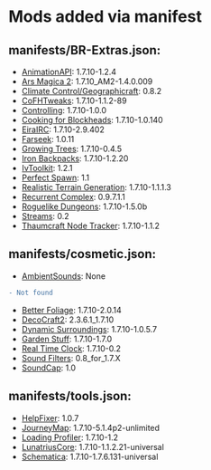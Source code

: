 # Mods added via manifest
## manifests/BR-Extras.json:
- [AnimationAPI](https://minecraft.curseforge.com/projects/animationapi): 1.7.10-1.2.4
- [Ars Magica 2](https://minecraft.curseforge.com/projects/ars-magica-2): 1.7.10_AM2-1.4.0.009
- [Climate Control/Geographicraft](https://minecraft.curseforge.com/projects/climate-control-geographicraft): 0.8.2
- [CoFHTweaks](https://minecraft.curseforge.com/projects/cofhtweaks): 1.7.10-1.1.2-89
- [Controlling](https://minecraft.curseforge.com/projects/controlling): 1.7.10-1.0.0
- [Cooking for Blockheads](https://minecraft.curseforge.com/projects/cooking-for-blockheads): 1.7.10-1.0.140
- [EiraIRC](https://minecraft.curseforge.com/projects/eirairc): 1.7.10-2.9.402
- [Farseek](https://minecraft.curseforge.com/projects/farseek): 1.0.11
- [Growing Trees](https://minecraft.curseforge.com/projects/growing-trees): 1.7.10-0.4.5
- [Iron Backpacks](https://minecraft.curseforge.com/projects/iron-backpacks): 1.7.10-1.2.20
- [IvToolkit](https://minecraft.curseforge.com/projects/ivtoolkit): 1.2.1
- [Perfect Spawn](https://minecraft.curseforge.com/projects/perfect-spawn): 1.1
- [Realistic Terrain Generation](https://minecraft.curseforge.com/projects/realistic-terrain-generation): 1.7.10-1.1.1.3
- [Recurrent Complex](https://minecraft.curseforge.com/projects/recurrent-complex): 0.9.7.1.1
- [Roguelike Dungeons](https://minecraft.curseforge.com/projects/roguelike-dungeons): 1.7.10-1.5.0b
- [Streams](https://minecraft.curseforge.com/projects/streams): 0.2
- [Thaumcraft Node Tracker](https://minecraft.curseforge.com/projects/thaumcraft-node-tracker): 1.7.10-1.1.2

## manifests/cosmetic.json:
- [AmbientSounds](https://minecraft.curseforge.com/projects/ambientsounds): None
```diff
- Not found
```
- [Better Foliage](https://minecraft.curseforge.com/projects/better-foliage): 1.7.10-2.0.14
- [DecoCraft2](https://minecraft.curseforge.com/projects/decocraft2): 2.3.6.1_1.7.10
- [Dynamic Surroundings](https://minecraft.curseforge.com/projects/dynamic-surroundings): 1.7.10-1.0.5.7
- [Garden Stuff](https://minecraft.curseforge.com/projects/garden-stuff): 1.7.10-1.7.0
- [Real Time Clock](https://minecraft.curseforge.com/projects/real-time-clock): 1.7.10-0.2
- [Sound Filters](https://minecraft.curseforge.com/projects/sound-filters): 0.8_for_1.7.X
- [SoundCap](https://minecraft.curseforge.com/projects/soundcap): 1.0

## manifests/tools.json:
- [HelpFixer](https://minecraft.curseforge.com/projects/helpfixer): 1.0.7
- [JourneyMap](https://minecraft.curseforge.com/projects/journeymap-32274): 1.7.10-5.1.4p2-unlimited
- [Loading Profiler](https://minecraft.curseforge.com/projects/loading-profiler): 1.7.10-1.2
- [LunatriusCore](https://minecraft.curseforge.com/projects/lunatriuscore): 1.7.10-1.1.2.21-universal
- [Schematica](https://minecraft.curseforge.com/projects/schematica): 1.7.10-1.7.6.131-universal

